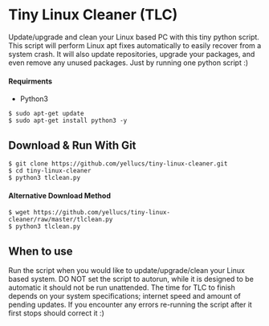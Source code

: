 # Tiny Linux Cleaner (TLC)
 Update/upgrade and clean your Linux based PC with this tiny python script.
 This script will perform Linux apt fixes automatically to easily recover from a system crash.
 It will also update repositories, upgrade your packages, and even remove any unused packages. 
 Just by running one python script :)
 
#### Requirments 
   * Python3
```
$ sudo apt-get update
$ sudo apt-get install python3 -y
```

## Download & Run With Git

```
$ git clone https://github.com/yellucs/tiny-linux-cleaner.git
$ cd tiny-linux-cleaner
$ python3 tlclean.py 
```
#### Alternative Download Method

```
$ wget https://github.com/yellucs/tiny-linux-cleaner/raw/master/tlclean.py
$ python3 tlclean.py 
```

## When to use
 Run the script when you would like to update/upgrade/clean your Linux based system. DO NOT set the script to autorun, while it is designed to be automatic it should not be run unattended. The time for TLC to finish depends on your system specifications; internet speed and amount of pending updates. If you encounter any errors re-running the script after it first stops should correct it :)
